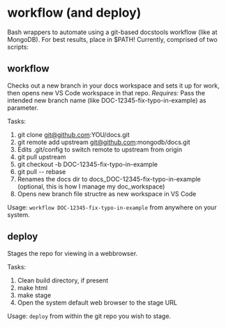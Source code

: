 # workflow (and deploy)
Bash wrappers to automate using a git-based docstools workflow (like at MongoDB). For best results, place in $PATH!
Currently, comprised of two scripts:

## workflow
Checks out a new branch in your docs workspace and sets it up for work, then opens new VS Code workspace in that repo. 
_Requires:_ Pass the intended new branch name (like DOC-12345-fix-typo-in-example) as parameter.

Tasks:
1. git clone git@github.com:YOU/docs.git
2. git remote add upstream git@github.com:mongodb/docs.git
3. Edits .git/config to switch remote to upstream from origin
4. git pull upstream
5. git checkout -b DOC-12345-fix-typo-in-example
6. git pull -- rebase
7. Renames the docs dir to docs_DOC-12345-fix-typo-in-example (optional, this is how I manage my doc_workspace)
8. Opens new branch file structre as new workspace in VS Code

Usage: `workflow DOC-12345-fix-typo-in-example` from anywhere on your system.

## deploy
Stages the repo for viewing in a webbrowser.

Tasks:
1. Clean build directory, if present
2. make html
3. make stage
4. Open the system default web browser to the stage URL

Usage: `deploy` from within the git repo you wish to stage.
